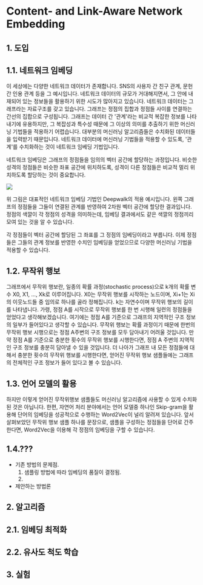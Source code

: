 # Content- and Link-Aware Network Embedding

## 1. 도입
## 1.1. 네트워크 임베딩
   이 세상에는 다양한 네트워크 데이터가 존재합니다.
   SNS의 사용자 간 친구 관계, 문헌 간 인용 관계 등을 그 예시입니다.
   네트워크 데이터의 규모가 거대해지면서, 그 안에 내재되어 있는 정보들을 활용하기 위한 시도가 많아지고 있습니다.
   네트워크 데이터는 그래프라는 자료구조를 갖고 있습니다.
   그래프는 정점의 집합과 정점들 사이를 연결하는 간선의 집합으로 구성됩니다.
   그래프는 데이터 간 '관계'라는 비교적 복잡한 정보를 나타내기에 유용하지만, 그 복잡성과 특수성 때문에 그 이상의 의미를 추출하기 위한 머신러닝 기법들을 적용하기 어렵습니다.
   대부분의 머신러닝 알고리즘들은 수치화된 데이터들을 입력받기 때문입니다.
   네트워크 데이터에 머신러닝 기법들을 적용할 수 있도록, '관계'를  수치화하는 것이 네트워크 임베딩 기법입니다.

   네트워크 임베딩은 그래프의 정점들을 임의의 벡터 공간에 할당하는 과정입니다. 비슷한 성격의 정점들은 비슷한 좌표 공간에 위치하도록, 성격이 다른 정점들은 비교적 멀리 위치하도록 할당하는 것이 중요합니다.
   
   <img src="https://1.bp.blogspot.com/-hx5DlfIn7xk/XRJlD47Mv6I/AAAAAAAAEO4/o9ztIaCTz7Ie2eVEczhyGuciQPxV7JKFACLcBGAs/s640/Screenshot%2B2019-06-25%2Bat%2B11.11.05%2BAM.png" class="content-image">
   
   위 그림은 대표적인 네트워크 임베딩 기법인 Deepwalk의 적용 예시입니다.
   왼쪽 그래프의 정점들을 그들이 연결된 관계를 반영하여 2차원 벡터 공간에 할당한 결과입니다.
   정점의 색깔이 각 정점의 성격을 의미하는데, 임베딩 결과에서도 같은 색깔의 정점끼리 모여 있는 것을 알 수 있습니다.
   
   각 정점들이 벡터 공간에 할당된 그 좌표를 그 정점의 임베딩이라고 부릅니다.
   이제 정점들은 그들의 관계 정보를 반영한 수치인 임베딩을 얻었으므로 다양한 머신러닝 기법을 적용할 수 있습니다.

## 1.2. 무작위 행보
   그래프에서 무작위 행보란, 일종의 확률 과정(stochastic process)으로 k개의 확률 변수 X0, X1, ..., Xk로 이루어집니다.
   X0는 무작위 행보를 시작하는 노드이며, Xi+1는 Xi의 이웃노드들 중 임의로 하나를 골라 정해집니다.
   k는 자연수이며 무작위 행보의 길이를 나타냅니다.
   가령, 정점 A를 시작으로 무작위 행보를 한 번 시행해 일련의 정점들을 얻었다고 생각해보겠습니다.
   여기에는 정점 A를 기준으로 그래프의 지역적인 구조 정보의 일부가 들어있다고 생각할 수 있습니다.
   무작위 행보는 확률 과정이기 때문에 한번의 무작위 행보 시행으로는 정점 A주변의 구조 정보를 모두 담아내기 어려울 것입니다.
   만약 정점 A를 기준으로 충분한 횟수의 무작위 행보를 시행한다면, 정점 A 주변의 지역적인 구조 정보를 충분히 담아낼 수 있을 것입니다.
   더 나아가 그래프 내 모든 정점들에 대해서 충분한 횟수의 무작위 행보를 시행한다면, 얻어진 무작위 행보 샘플들에는 그래프의 전체적인 구조 정보가 들어 있다고 볼 수 있습니다.
   
## 1.3. 언어 모델의 활용
   하지만 이렇게 얻어진 무작위행보 샘플들도 머신러닝 알고리즘에 사용할 수 있게 수치화된 것은 아닙니다.
   한편, 자연어 처리 분야에서는 언어 모델중 하나인 Skip-gram을 활용해 단어의 임베딩을 성공적으로 수행하는 Word2Vec이 널리 알려져 있습니다.
   앞서 살펴보았던 무작위 행보 샘플 하나를 문장으로, 샘플을 구성하는 정점들을 단어로 간주한다면, Word2Vec을 이용해 각 정점의 임베딩을 구할 수 있습니다.
   
## 1.4.???
   - 기존 방법의 문제점.
      1. 샘플링 방법에 따라 임베딩의 품질이 결정됨.
      2. 
   - 제안하는 방법론
      
## 2. 알고리즘
## 2.1. 임베딩 최적화
## 2.2. 유사도 척도 학습
## 3. 실험
